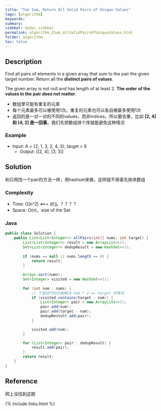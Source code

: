 ```yaml
---
title: "Two Sum, Return All Valid Pairs of Unique Values"
tags: [algorithm]
keywords:
summary:
sidebar: mydoc_sidebar
permalink: algorithm_2Sum_allValidPairsOfUniqueValues.html
folder: algorithm
toc: false
---
```


## Description
Find all pairs of elements in a given array that sum to the pair the given target number. 
Return all the **distinct pairs of values**.

The given array is not null and has length of at least 2. **The order of the values in the pair does not matter**.

* 数组里可能有重复的元素
* 每个元素最多可以被使用1次。重复的元素也可以各自被最多使用1次
* 返回的是一对一对的不同的values，而非indices，所以要去重，比如 **[2, 4] 和 [4, 2] 是一回事**。我们先把数组排个序就能避免这种情况

### Example
* Input: A = {2, 1, 3, 2, 4, 3}, target = 6
  * Output: [[2, 4], [3, 3]]

## Solution
和只用找一个pair的方法一样，用hashset来做，这样就不用事先排序数组

### Complexity
* Time: O(n^2) <=== 对么 ？？？？
* Space: O(n)，size of the Set

### Java
```java
public class Solution {
    public List<List<Integer>> allPairs(int[] nums, int target) {
        List<List<Integer>> result = new ArrayList<>();
        Set<List<Integer>> dedupResult = new HashSet<>();
        
        if (nums == null || nums.length == 0) {
            return result;
        }
        
        Arrays.sort(nums);
        Set<Integer> visited = new HashSet<>();
        
        for (int num : nums) {
            // 下面这代码也能解决 num * 2 == target 的情况
            if (visited.contains(target - num)) {
                List<Integer> pair = new ArrayList<>();
                pair.add(num);
                pair.add(target - num);
                dedupRestult.add(pair);
            }

            visited.add(num);
        }

        for (List<Integer> pair : dedupResult) {
            result.add(pair);
        }
        return result;
    }
}
```

## Reference
网上没找到这题

{% include links.html %}
